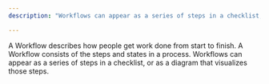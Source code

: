 ```yaml
---
description: "Workflows can appear as a series of steps in a checklist, or as a diagram that visualizes those steps."

---
```

A Workflow describes how people get work done from start to finish. A Workflow consists of the steps and states in a process. Workflows can appear as a series of steps in a checklist, or as a diagram that visualizes those steps.
